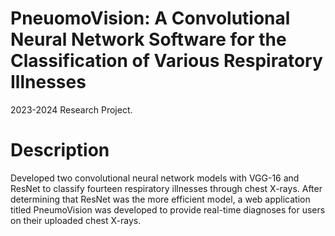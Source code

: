 # PneuomoVision: A Convolutional Neural Network Software for the Classification of Various Respiratory Illnesses

2023-2024 Research Project.

# Description

Developed two convolutional neural network models with VGG-16 and ResNet to classify fourteen respiratory illnesses through chest X-rays. After determining that ResNet was the more efficient model, a web application titled PneumoVision was developed to provide real-time diagnoses for users on their uploaded chest X-rays. 
